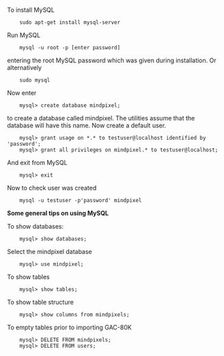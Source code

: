 To install MySQL

```
    sudo apt-get install mysql-server
```

Run MySQL

```
    mysql -u root -p [enter password]
```

entering the root MySQL password which was given during installation.  Or alternatively

```
    sudo mysql
```

Now enter

```
    mysql> create database mindpixel;
```

to create a database called mindpixel.  The utilities assume that the database will have this name.  Now create a default user.

```
    mysql> grant usage on *.* to testuser@localhost identified by 'password';
    mysql> grant all privileges on mindpixel.* to testuser@localhost;
```

And exit from MySQL

```
    mysql> exit
```

Now to check user was created
```
    mysql -u testuser -p'password' mindpixel
```


**Some general tips on using MySQL**

To show databases:

```
    mysql> show databases;
```

Select the mindpixel database

```
    mysql> use mindpixel;
```

To show tables

```
    mysql> show tables;
```

To show table structure

```
    mysql> show columns from mindpixels;
```

To empty tables prior to importing GAC-80K

```
    mysql> DELETE FROM mindpixels;
    mysql> DELETE FROM users;
```